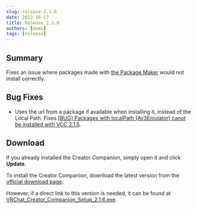 ```yaml
---
slug: release-2.1.6
date: 2023-10-17
title: Release 2.1.6
authors: [momo]
tags: [release]
---
```

## Summary

Fixes an issue where packages made with [the Package Maker](https://vcc.docs.vrchat.com/guides/convert-unitypackage/#package-maker-tool) would not install correctly. 

<!--truncate-->

## Bug Fixes
- Uses the url from a package if available when installing it, instead of the Local Path. Fixes [[BUG] Packages with localPath (Av3Emulator) canot be installed with VCC 2.1.5](https://github.com/vrchat-community/creator-companion/issues/368).

## Download

If you already installed the Creator Companion, simply open it and click **Update**.

To install the Creator Companion, download the latest version from the [official download page](https://vrchat.com/home/download).

However, if a direct link to this version is needed, it can be found at [VRChat_Creator_Companion_Setup_2.1.6.exe](https://vrcpm.vrchat.cloud/vcc/Builds/2.1.6/VRChat_CreatorCompanion_Setup_2.1.6.exe).
